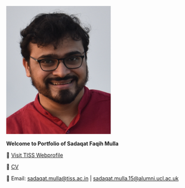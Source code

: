 ![Sadaqat Faqih Mulla](/assets/image/sadaqat-mulla.png)

**Welcome to Portfolio of Sadaqat Faqih Mulla**

🔗 [Visit TISS Webprofile](https://tiss.edu/view/9/employee/sadaqat-faqih-mulla/)  

📄 [CV](https://drive.google.com/file/d/1zzoDoLyj2dPQeHBjRHiWDm72Qbjm7UZt/view?usp=drive_link)  

📧 Email: sadaqat.mulla@tiss.ac.in | sadaqat.mulla.15@alumni.ucl.ac.uk
